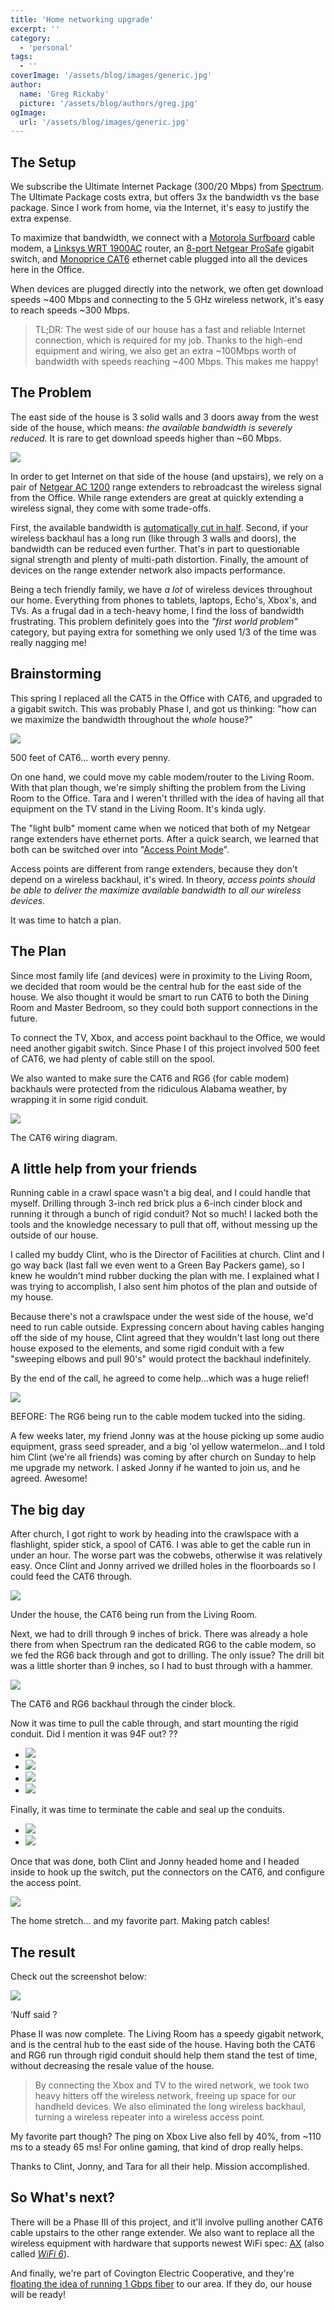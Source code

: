 ```yaml
---
title: 'Home networking upgrade'
excerpt: ''
category:
  - 'personal'
tags:
  - ''
coverImage: '/assets/blog/images/generic.jpg'
author:
  name: 'Greg Rickaby'
  picture: '/assets/blog/authors/greg.jpg'
ogImage:
  url: '/assets/blog/images/generic.jpg'
---
```


## The Setup

We subscribe the Ultimate Internet Package (300/20 Mbps) from [Spectrum](https://www.spectrum.com/internet). The Ultimate Package costs extra, but offers 3x the bandwidth vs the base package. Since I work from home, via the Internet, it's easy to justify the extra expense.

To maximize that bandwidth, we connect with a [Motorola Surfboard](https://amzn.to/31JJKri) cable modem, a [Linksys WRT 1900AC](https://amzn.to/33A7q3b) router, an [8-port Netgear ProSafe](https://amzn.to/2KORBNl) gigabit switch, and [Monoprice CAT6](https://amzn.to/2YWYI0b) ethernet cable plugged into all the devices here in the Office.

When devices are plugged directly into the network, we often get download speeds ~400 Mbps and connecting to the 5 GHz wireless network, it's easy to reach speeds ~300 Mbps.

> TL;DR: The west side of our house has a fast and reliable Internet connection, which is required for my job. Thanks to the high-end equipment and wiring, we also get an extra ~100Mbps worth of bandwidth with speeds reaching ~400 Mbps. This makes me happy!

## The Problem

The east side of the house is 3 solid walls and 3 doors away from the west side of the house, which means: _the available bandwidth is severely reduced._ It is rare to get download speeds higher than ~60 Mbps.

![](images/2019-08-01-17.56.42.jpg)

In order to get Internet on that side of the house (and upstairs), we rely on a pair of [Netgear AC 1200](https://amzn.to/2YRuvPX) range extenders to rebroadcast the wireless signal from the Office. While range extenders are great at quickly extending a wireless signal, they come with some trade-offs.

First, the available bandwidth is [automatically cut in half](https://www.pcmag.com/news/363527/whats-the-difference-between-a-wi-fi-extender-and-mesh-syst). Second, if your wireless backhaul has a long run (like through 3 walls and doors), the bandwidth can be reduced even further. That's in part to questionable signal strength and plenty of multi-path distortion. Finally, the amount of devices on the range extender network also impacts performance.

Being a tech friendly family, we have _a lot_ of wireless devices throughout our home. Everything from phones to tablets, laptops, Echo's, Xbox's, and TVs. As a frugal dad in a tech-heavy home, I find the loss of bandwidth frustrating. This problem definitely goes into the _"first world problem"_ category, but paying extra for something we only used 1/3 of the time was really nagging me!

## Brainstorming

This spring I replaced all the CAT5 in the Office with CAT6, and upgraded to a gigabit switch. This was probably Phase I, and got us thinking: "how can we maximize the bandwidth throughout the _whole_ house?"

![](images/2019-08-16-10.57.29-1024x768.jpg)

500 feet of CAT6... worth every penny.

On one hand, we could move my cable modem/router to the Living Room. With that plan though, we're simply shifting the problem from the Living Room to the Office. Tara and I weren't thrilled with the idea of having all that equipment on the TV stand in the Living Room. It's kinda ugly.

The "light bulb" moment came when we noticed that both of my Netgear range extenders have ethernet ports. After a quick search, we learned that both can be switched over into "[Access Point Mode](https://www.speedguide.net/faq/wireless-repeater-extender-vs-access-point-385)".

Access points are different from range extenders, because they don't depend on a wireless backhaul, it's wired. In theory, _access points should be able to deliver the maximize available bandwidth to all our wireless devices_.

It was time to hatch a plan.

## The Plan

Since most family life (and devices) were in proximity to the Living Room, we decided that room would be the central hub for the east side of the house. We also thought it would be smart to run CAT6 to both the Dining Room and Master Bedroom, so they could both support connections in the future.

To connect the TV, Xbox, and access point backhaul to the Office, we would need another gigabit switch. Since Phase I of this project involved 500 feet of CAT6, we had plenty of cable still on the spool.

We also wanted to make sure the CAT6 and RG6 (for cable modem) backhauls were protected from the ridiculous Alabama weather, by wrapping it in some rigid conduit.

![](images/2019-08-16-10.55.39-768x1024.jpg)

The CAT6 wiring diagram.

## A little help from your friends

Running cable in a crawl space wasn't a big deal, and I could handle that myself. Drilling through 3-inch red brick plus a 6-inch cinder block and running it through a bunch of rigid conduit? Not so much! I lacked both the tools and the knowledge necessary to pull that off, without messing up the outside of our house.

I called my buddy Clint, who is the Director of Facilities at church. Clint and I go way back (last fall we even went to a Green Bay Packers game), so I knew he wouldn't mind rubber ducking the plan with me. I explained what I was trying to accomplish, I also sent him photos of the plan and outside of my house.

Because there's not a crawlspace under the west side of the house, we'd need to run cable outside. Expressing concern about having cables hanging off the side of my house, Clint agreed that they wouldn't last long out there house exposed to the elements, and some rigid conduit with a few "sweeping elbows and pull 90's" would protect the backhaul indefinitely.

By the end of the call, he agreed to come help...which was a huge relief!

![](images/2019-07-27-11.27.38-1024x768.jpg)

BEFORE: The RG6 being run to the cable modem tucked into the siding.

A few weeks later, my friend Jonny was at the house picking up some audio equipment, grass seed spreader, and a big 'ol yellow watermelon...and I told him Clint (we're all friends) was coming by after church on Sunday to help me upgrade my network. I asked Jonny if he wanted to join us, and he agreed. Awesome!

## The big day

After church, I got right to work by heading into the crawlspace with a flashlight, spider stick, a spool of CAT6. I was able to get the cable run in under an hour. The worse part was the cobwebs, otherwise it was relatively easy. Once Clint and Jonny arrived we drilled holes in the floorboards so I could feed the CAT6 through.

![](images/2019-08-04-19.04.01-768x1024.jpg)

Under the house, the CAT6 being run from the Living Room.

Next, we had to drill through 9 inches of brick. There was already a hole there from when Spectrum ran the dedicated RG6 to the cable modem, so we fed the RG6 back through and got to drilling. The only issue? The drill bit was a little shorter than 9 inches, so I had to bust through with a hammer.

![](images/2019-08-04-19.02.36-1024x768.jpg)

The CAT6 and RG6 backhaul through the cinder block.

Now it was time to pull the cable through, and start mounting the rigid conduit. Did I mention it was 94F out? ??

- [![](images/2019-08-04-19.07.43-768x1024.jpg)](https://gregrickaby.com/?attachment_id=22094)
- [![](images/2019-08-04-19.08.44-768x1024.jpg)](https://gregrickaby.com/?attachment_id=22095)
- [![](images/2019-08-04-17.29.55-768x1024.jpg)](https://gregrickaby.com/?attachment_id=22091)
- [![](images/2019-08-04-19.35.45-768x1024.jpg)](https://gregrickaby.com/?attachment_id=22096)

Finally, it was time to terminate the cable and seal up the conduits.

- [![](images/2019-08-04-19.36.19-768x1024.jpg)](https://gregrickaby.com/?attachment_id=22097)
- [![](images/2019-08-04-19.36.25-1024x768.jpg)](https://gregrickaby.com/?attachment_id=22098)

Once that was done, both Clint and Jonny headed home and I headed inside to hook up the switch, put the connectors on the CAT6, and configure the access point.

![](images/2019-08-04-20.35.50-768x1024.jpg)

The home stretch... and my favorite part. Making patch cables!

## The result

Check out the screenshot below:

![](images/img_6327.jpg)

‘Nuff said ?

Phase II was now complete. The Living Room has a speedy gigabit network, and is the central hub to the east side of the house. Having both the CAT6 and RG6 run through rigid conduit should help them stand the test of time, without decreasing the resale value of the house.

> By connecting the Xbox and TV to the wired network, we took two heavy hitters off the wireless network, freeing up space for our handheld devices. We also eliminated the long wireless backhaul, turning a wireless repeater into a wireless access point.

My favorite part though? The ping on Xbox Live also fell by 40%, from ~110 ms to a steady 65 ms! For online gaming, that kind of drop really helps.

Thanks to Clint, Jonny, and Tara for all their help. Mission accomplished.

## So What's next?

There will be a Phase III of this project, and it'll involve pulling another CAT6 cable upstairs to the other range extender. We also want to replace all the wireless equipment with hardware that supports newest WiFi spec: [AX](https://en.wikipedia.org/wiki/IEEE_802.11ax) (also called [_WiFi 6_](https://www.netgear.com/landings/wifi6/)).

And finally, we're part of Covington Electric Cooperative, and they're [floating the idea of running 1 Gbps fiber](https://covingtonbroadband.twncomm.com/front_end) to our area. If they do, our house will be ready!
